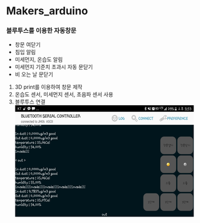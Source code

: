 # Makers_arduino
### 블루투스를 이용한 자동창문  
- 창문 여닫기  
- 침입 알림  
- 미세먼지, 온습도 알림  
- 미세먼지 기준치 초과시 자동 문닫기  
- 비 오는 날 문닫기  
1) 3D print를 이용하여 창문 제작  
2) 온습도 센서, 미세먼지 센서, 초음파 센서 사용  
3) 블루투스 연결
<br><img height="300" src="https://github.com/wlgh312/Makers_arduino/blob/master/result/invade.jpg"></img><br>